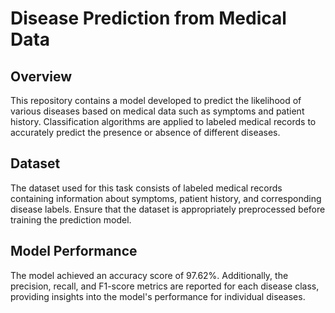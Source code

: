 # Disease Prediction from Medical Data

## Overview
This repository contains a model developed to predict the likelihood of various diseases based on medical data such as symptoms and patient history. Classification algorithms are applied to labeled medical records to accurately predict the presence or absence of different diseases.

## Dataset
The dataset used for this task consists of labeled medical records containing information about symptoms, patient history, and corresponding disease labels. Ensure that the dataset is appropriately preprocessed before training the prediction model.

## Model Performance
The model achieved an accuracy score of 97.62%. Additionally, the precision, recall, and F1-score metrics are reported for each disease class, providing insights into the model's performance for individual diseases.
